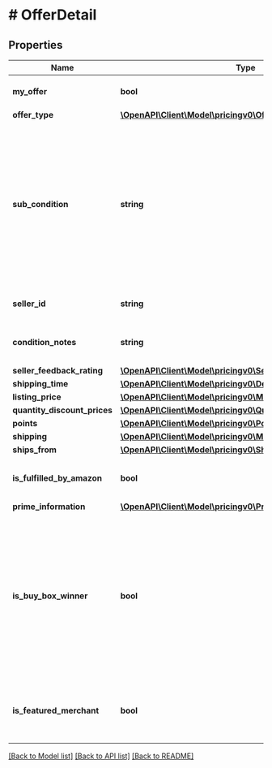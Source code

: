 # # OfferDetail

## Properties

Name | Type | Description | Notes
------------ | ------------- | ------------- | -------------
**my_offer** | **bool** | When true, this is the seller&#39;s offer. | [optional]
**offer_type** | [**\OpenAPI\Client\Model\pricingv0\OfferCustomerType**](OfferCustomerType.md) |  | [optional]
**sub_condition** | **string** | The subcondition of the item. Subcondition values: New, Mint, Very Good, Good, Acceptable, Poor, Club, OEM, Warranty, Refurbished Warranty, Refurbished, Open Box, or Other. |
**seller_id** | **string** | The seller identifier for the offer. | [optional]
**condition_notes** | **string** | Information about the condition of the item. | [optional]
**seller_feedback_rating** | [**\OpenAPI\Client\Model\pricingv0\SellerFeedbackType**](SellerFeedbackType.md) |  | [optional]
**shipping_time** | [**\OpenAPI\Client\Model\pricingv0\DetailedShippingTimeType**](DetailedShippingTimeType.md) |  |
**listing_price** | [**\OpenAPI\Client\Model\pricingv0\MoneyType**](MoneyType.md) |  |
**quantity_discount_prices** | [**\OpenAPI\Client\Model\pricingv0\QuantityDiscountPriceType[]**](QuantityDiscountPriceType.md) |  | [optional]
**points** | [**\OpenAPI\Client\Model\pricingv0\Points**](Points.md) |  | [optional]
**shipping** | [**\OpenAPI\Client\Model\pricingv0\MoneyType**](MoneyType.md) |  |
**ships_from** | [**\OpenAPI\Client\Model\pricingv0\ShipsFromType**](ShipsFromType.md) |  | [optional]
**is_fulfilled_by_amazon** | **bool** | When true, the offer is fulfilled by Amazon. |
**prime_information** | [**\OpenAPI\Client\Model\pricingv0\PrimeInformationType**](PrimeInformationType.md) |  | [optional]
**is_buy_box_winner** | **bool** | When true, the offer is currently in the Buy Box. There can be up to two Buy Box winners at any time per ASIN, one that is eligible for Prime and one that is not eligible for Prime. | [optional]
**is_featured_merchant** | **bool** | When true, the seller of the item is eligible to win the Buy Box. | [optional]

[[Back to Model list]](../../README.md#models) [[Back to API list]](../../README.md#endpoints) [[Back to README]](../../README.md)
